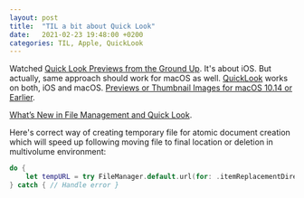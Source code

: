 ```yaml
---
layout: post
title:  "TIL a bit about Quick Look"
date:   2021-02-23 19:48:00 +0200
categories: TIL, Apple, QuickLook
---
```

Watched [Quick Look Previews from the Ground Up](https://developer.apple.com/videos/play/wwdc2018/237/). It's about iOS. But actually, same approach should work for macOS as well. [QuickLook](https://developer.apple.com/documentation/quicklook) works on both, iOS and macOS. [Previews or Thumbnail Images for macOS 10.14 or Earlier](https://developer.apple.com/documentation/quicklook/previews_or_thumbnail_images_for_macos_10_14_or_earlier).

[What’s New in File Management and Quick Look](https://developer.apple.com/videos/play/wwdc2019/719).

Here's correct way of creating temporary file for atomic document creation which will speed up following moving file to final location or deletion in multivolume environment:

```swift
do {
	let tempURL = try FileManager.default.url(for: .itemReplacementDirectory, in: [.userDomainMask], appropriateFor: url, create: true) 
} catch { // Handle error }

```